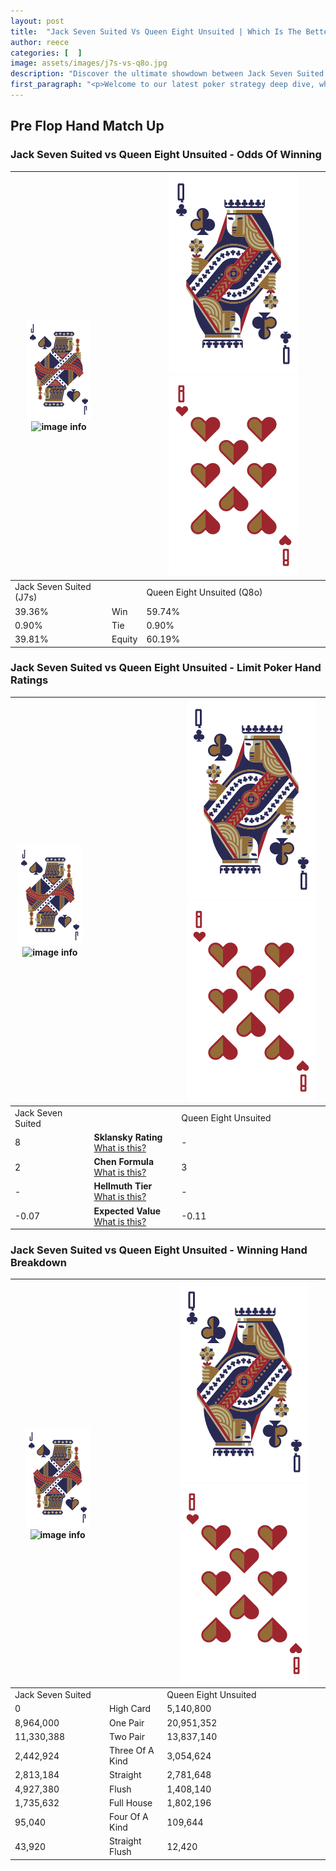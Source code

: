 ```yaml
---
layout: post
title:  "Jack Seven Suited Vs Queen Eight Unsuited | Which Is The Better Hand In Poker? A Complete Guide"
author: reece
categories: [  ]
image: assets/images/j7s-vs-q8o.jpg
description: "Discover the ultimate showdown between Jack Seven Suited and Queen Eight Unsuited in poker! Uncover the odds, strategies, and scenarios where one hand triumphs over the other. Get ready to up your poker game with this thrilling analysis."
first_paragraph: "<p>Welcome to our latest poker strategy deep dive, where we're pitting two distinct hands against each other in a high-stakes showdown: Jack Seven Suited vs Queen Eight Unsuited.</p><p>In the dynamic world of poker, every decision counts, and knowing which hand holds the upper hand is key to your success at the table.</p><p>In this article, we'll dissect these two hands, explore the scenarios where one dominates the other, and equip you with the knowledge to make strategic choices that can tip the odds in your favor.</p><p>Get ready to unravel the intriguing dynamics of these poker hands and elevate your game to new heights.</p>"
---
```




[comment]: # (sp0)

## Pre Flop Hand Match Up

<div class="table hand-ratings" markdown="1"> 



### Jack Seven Suited vs Queen Eight Unsuited - Odds Of Winning


    
| ![image info](assets/images/hand1/J.png) ![image info](assets/images/hand1/7s.png) |  | ![image info](assets/images/hand2/Q.png) ![image info](assets/images/hand2/8o.png) |
| -------- | -------- | -------- |
| Jack Seven Suited (J7s) |  | Queen Eight Unsuited (Q8o) |
| 39.36% | Win | 59.74% |
| 0.90% | Tie | 0.90% |
| 39.81% | Equity | 60.19% |




[comment]: # (sp1)



### Jack Seven Suited vs Queen Eight Unsuited - Limit Poker Hand Ratings


    
| ![image info](assets/images/hand1/J.png) ![image info](assets/images/hand1/7s.png) |  | ![image info](assets/images/hand2/Q.png) ![image info](assets/images/hand2/8o.png) |
| -------- | -------- | -------- |
| Jack Seven Suited |  | Queen Eight Unsuited |
| 8 | **Sklansky Rating** [What is this?](/sklansky-rating-explained) | - |
| 2 | **Chen Formula** [What is this?](/chen-formula-explained) | 3 |
| - | **Hellmuth Tier** [What is this?](/Hellmuth-tier-explained) | - |
| -0.07 | **Expected Value** [What is this?](/expected-value-explained) | -0.11 |




[comment]: # (sp2)



### Jack Seven Suited vs Queen Eight Unsuited - Winning Hand Breakdown


    
| ![image info](assets/images/hand1/J.png) ![image info](assets/images/hand1/7s.png) |  | ![image info](assets/images/hand2/Q.png) ![image info](assets/images/hand2/8o.png) |
| -------- | -------- | -------- |
| Jack Seven Suited |  | Queen Eight Unsuited |
| 0 | High Card | 5,140,800 |
| 8,964,000 | One Pair | 20,951,352 |
| 11,330,388 | Two Pair | 13,837,140 |
| 2,442,924 | Three Of A Kind | 3,054,624 |
| 2,813,184 | Straight | 2,781,648 |
| 4,927,380 | Flush | 1,408,140 |
| 1,735,632 | Full House | 1,802,196 |
| 95,040 | Four Of A Kind | 109,644 |
| 43,920 | Straight Flush | 12,420 |




[comment]: # (sp3)



</div>

[comment]: # (sp4)



[comment]: # (sp5)

